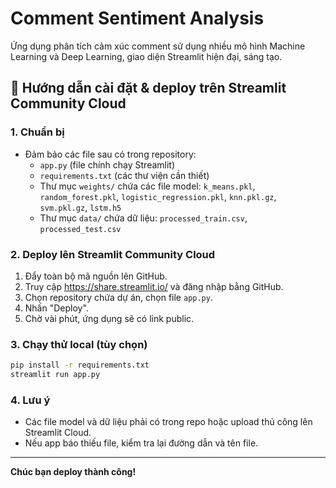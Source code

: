 # Comment Sentiment Analysis

Ứng dụng phân tích cảm xúc comment sử dụng nhiều mô hình Machine Learning và Deep Learning, giao diện Streamlit hiện đại, sáng tạo.

## 🚀 Hướng dẫn cài đặt & deploy trên Streamlit Community Cloud

### 1. Chuẩn bị
- Đảm bảo các file sau có trong repository:
  - `app.py` (file chính chạy Streamlit)
  - `requirements.txt` (các thư viện cần thiết)
  - Thư mục `weights/` chứa các file model: `k_means.pkl`, `random_forest.pkl`, `logistic_regression.pkl`, `knn.pkl.gz`, `svm.pkl.gz`, `lstm.h5`
  - Thư mục `data/` chứa dữ liệu: `processed_train.csv`, `processed_test.csv`

### 2. Deploy lên Streamlit Community Cloud
1. Đẩy toàn bộ mã nguồn lên GitHub.
2. Truy cập https://share.streamlit.io/ và đăng nhập bằng GitHub.
3. Chọn repository chứa dự án, chọn file `app.py`.
4. Nhấn "Deploy".
5. Chờ vài phút, ứng dụng sẽ có link public.

### 3. Chạy thử local (tùy chọn)
```bash
pip install -r requirements.txt
streamlit run app.py
```

### 4. Lưu ý
- Các file model và dữ liệu phải có trong repo hoặc upload thủ công lên Streamlit Cloud.
- Nếu app báo thiếu file, kiểm tra lại đường dẫn và tên file.

---

**Chúc bạn deploy thành công!**
